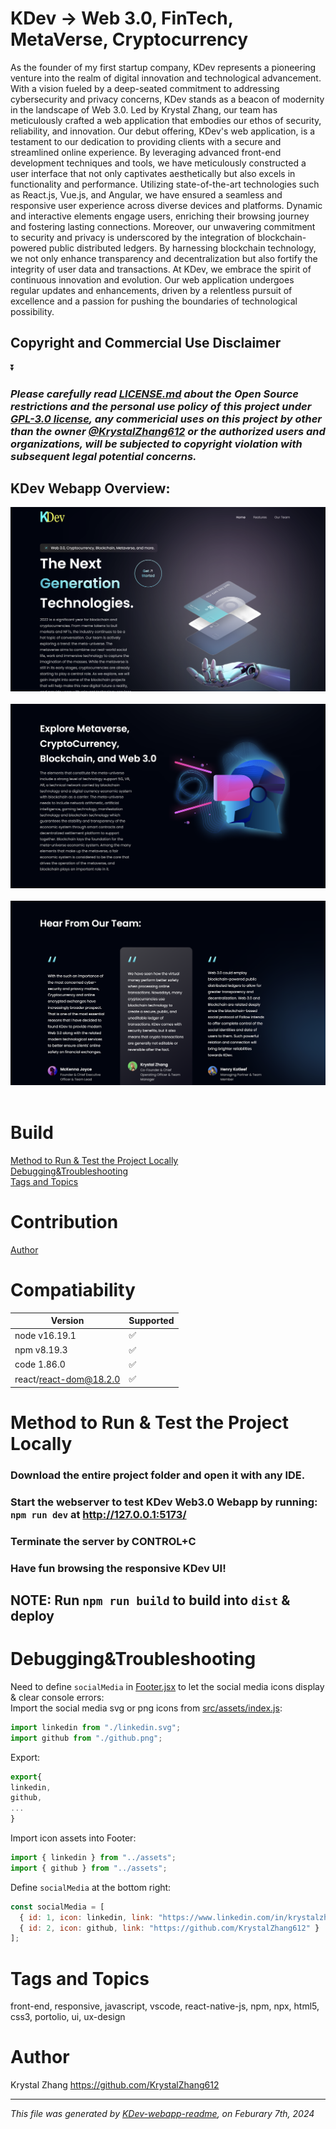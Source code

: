 # KDev -> Web 3.0, FinTech, MetaVerse, Cryptocurrency
As the founder of my first startup company, KDev represents a pioneering venture into the realm of digital innovation and technological advancement. 
With a vision fueled by a deep-seated commitment to addressing cybersecurity and privacy concerns, KDev stands as a beacon of modernity in the landscape of Web 3.0. 
Led by Krystal Zhang, our team has meticulously crafted a web application that embodies our ethos of security, reliability, and innovation.
Our debut offering, KDev's web application, is a testament to our dedication to providing clients with a secure and streamlined online experience. 
By leveraging advanced front-end development techniques and tools, we have meticulously constructed a user interface that not only captivates 
aesthetically but also excels in functionality and performance. Utilizing state-of-the-art technologies such as React.js, Vue.js, and Angular, 
we have ensured a seamless and responsive user experience across diverse devices and platforms. Dynamic and interactive elements engage users, 
enriching their browsing journey and fostering lasting connections. Moreover, our unwavering commitment to security and privacy is underscored by the 
integration of blockchain-powered public distributed ledgers. By harnessing blockchain technology, we not only enhance transparency and 
decentralization but also fortify the integrity of user data and transactions. At KDev, we embrace the spirit of continuous innovation and evolution. 
Our web application undergoes regular updates and enhancements, driven by a relentless pursuit of excellence and a passion for pushing the boundaries of technological 
possibility. 

## Copyright and Commercial Use Disclaimer
⏬

### *Please carefully read [LICENSE.md](https://github.com/KrystalZhang612/KDev-Cryptocurrency-Web3.0-UI/blob/main/LICENSE) about the Open Source restrictions and the personal use policy of this project under [GPL-3.0 license](https://www.gnu.org/licenses/gpl-3.0.en.html), any commericial uses on this project by other than the owner [@KrystalZhang612](https://github.com/KrystalZhang612) or the authorized users and organizations, will be subjected to copyright violation with subsequent legal potential concerns.*

## KDev Webapp Overview: 
<p align = "center"> 
  <img src = "https://github.com/KrystalZhang612/KDev-Cryptocurrency-Web3.0-UI/blob/main/testing-result-kdev/kdev-webapp-overview-1.png">&nbsp;
  <img src = "https://github.com/KrystalZhang612/KDev-Cryptocurrency-Web3.0-UI/blob/main/testing-result-kdev/kdev-webapp-overview-2.png">&nbsp;
  <img src = "https://github.com/KrystalZhang612/KDev-Cryptocurrency-Web3.0-UI/blob/main/testing-result-kdev/kdev-webapp-overview-3.png">&nbsp; 
</p>


# Build
[Method to Run & Test the Project Locally](https://github.com/KrystalZhang612/KDev-Cryptocurrency-Web3.0-UI/blob/main/README.md#method-to-run--test-the-project-locally)<br/> 
[Debugging&Troubleshooting](https://github.com/KrystalZhang612/KDev-Cryptocurrency-Web3.0-UI/blob/main/README.md#debuggingtroubleshooting)<br/> 
[Tags and Topics](https://github.com/KrystalZhang612/KDev-Cryptocurrency-Web3.0-UI/blob/main/README.md#tags-and-topics)

# Contribution
[Author](https://github.com/KrystalZhang612/KDev-Cryptocurrency-Web3.0-UI/blob/main/README.md#author)

# Compatiability 

| Version | Supported          |
| ------- | ------------------ |
| node v16.19.1   | :white_check_mark: |
| npm v8.19.3   | :white_check_mark:             |
| code 1.86.0   | :white_check_mark: |
| react/react-dom@18.2.0   | :white_check_mark:                |

# Method to Run & Test the Project Locally
### Download the entire project folder and open it with any IDE.
### Start the webserver to test KDev Web3.0 Webapp by running: `npm run dev` at http://127.0.0.1:5173/
### Terminate the server by CONTROL+C
### Have fun browsing the responsive KDev UI! 
## NOTE: Run `npm run build` to build into `dist` & deploy 
# Debugging&Troubleshooting 
Need to define `socialMedia` in [Footer.jsx](https://github.com/KrystalZhang612/KDev-Cryptocurrency-Web3.0-UI/blob/main/src/components/Footer.jsx) to let the social media icons display & clear console errors:<br />
Import the social media svg or png icons from [src/assets/index.js](https://github.com/KrystalZhang612/KDev-Cryptocurrency-Web3.0-UI/blob/main/src/assets/index.js):
```javascript
import linkedin from "./linkedin.svg";
import github from "./github.png";
```
Export:
```javascript
export{
linkedin,
github,
...
}
```
Import icon assets into Footer:
```javascript
import { linkedin } from "../assets";
import { github } from "../assets";
```
Define `socialMedia` at the bottom right:
```javascript
const socialMedia = [
  { id: 1, icon: linkedin, link: "https://www.linkedin.com/in/krystalzhang612/" },
  { id: 2, icon: github, link: "https://github.com/KrystalZhang612" }
];
```
# Tags and Topics
front-end, responsive, javascript, vscode, react-native-js, npm, npx, html5, css3, portolio, ui, ux-design

# Author
Krystal Zhang https://github.com/KrystalZhang612<hr> 

*This file was generated by [KDev-webapp-readme](https://github.com/KrystalZhang612/KDev-Cryptocurrency-Web3.0-UI/blob/main/README.md), on Feburary 7th, 2024*

